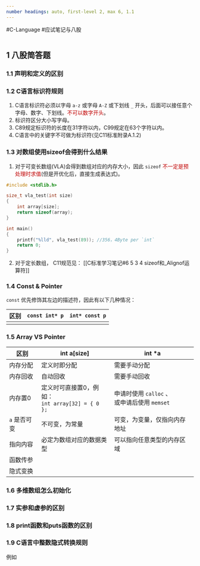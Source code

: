 ```yaml
---
number headings: auto, first-level 2, max 6, 1.1
---
```

#C-Language #应试笔记与八股
```toc

```

## 1 八股简答题

### 1.1 声明和定义的区别



### 1.2 C语言标识符规则

1. C语言标识符必须以字母 `a-z` 或字母 `A-Z` 或下划线 `_` 开头，后面可以接任意个字母、数字、下划线。<font color="#c00000">不可以数字开头</font>。
2. 标识符区分大小写字母。
3. C89规定标识符的长度在31字符以内，C99规定在63个字符以内。
4. C语言中的关键字不可做为标识符(见C11标准附录A.1.2)

### 1.3 对数组使用sizeof会得到什么结果

1. 对于可变长数组(VLA)会得到数组对应的内存大小，因此 `sizeof` <font color="#c00000">不一定是预处理时求值</font>(但是开优化后，直接生成表达式)。
```C
#include <stdlib.h>

size_t vla_test(int size)
{
	int array[size];
	return sizeof(array);
}

int main()
{
    printf("%lld", vla_test(89)); //356，4Byte per `int`
    return 0;
}
```
2. 对于定长数组，
C11规范见：
	[[C标准学习笔记#6 5 3 4 sizeof和_Alignof运算符]]


### 1.4 Const & Pointer

`const` 优先修饰其左边的描述符，因此有以下几种情况：

| 区别  | `const int* p` | `int* const p` |
| --- | -------------- | -------------- |
|     |                |                |


### 1.5 Array VS Pointer

| <center>区别</center> | <center>int a[size]</center>             | <center>int *a</center>             |
| ------------------- | ---------------------------------------- | ----------------------------------- |
| 内存分配                | 定义时即分配                                   | 需要手动分配                              |
| 内存回收                | 自动回收                                     | 需要手动回收                              |
| 内存置0                | 定义时可直接置0，例如：<br>`int array[32] = { 0 };` | 申请时使用 `calloc` 、<br>或申请后使用 `memset` |
| `a` 是否可变            | 不可变，为常量                                  | 可变，为变量，仅指向内存地址                      |
| 指向内容                | 必定为数组对应的数据类型                             | 可以指向任意类型的内存区域                       |
| 函数传参                |                                          |                                     |
| 隐式变换                |                                          |                                     |


### 1.6 多维数组怎么初始化


### 1.7 实参和虚参的区别


### 1.8 print函数和puts函数的区别


### 1.9 C语言中整数隐式转换规则

例如





